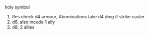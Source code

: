 holy symbol
1. Res check d4 armour, Abominations take d4 dmg if strike caster
2. d6, also incude 1 ally
3. d8, 2 allies
